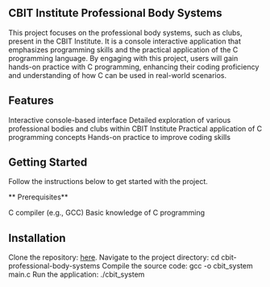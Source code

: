 ## CBIT Institute Professional Body Systems

  This project focuses on the professional body systems, such as clubs, present in the CBIT Institute.
  It is a console interactive application that emphasizes programming skills and the practical application of the C programming language.
  By engaging with this project, users will gain hands-on practice with C programming, enhancing their coding proficiency and understanding of how C can be used in real-world scenarios.

## Features

Interactive console-based interface
  Detailed exploration of various professional bodies and clubs within CBIT Institute
  Practical application of C programming concepts
  Hands-on practice to improve coding skills

## Getting Started
Follow the instructions below to get started with the project.
  
**  Prerequisites**


  C compiler (e.g., GCC)
  Basic knowledge of C programming
  
## Installation


  Clone the repository: [here](https://github.com/Rakesh-konne/Chaitanya-Bharathi-professional-body-system-CBPS-.git).
  Navigate to the project directory: cd cbit-professional-body-systems
  Compile the source code: gcc -o cbit_system main.c
  Run the application:  ./cbit_system


